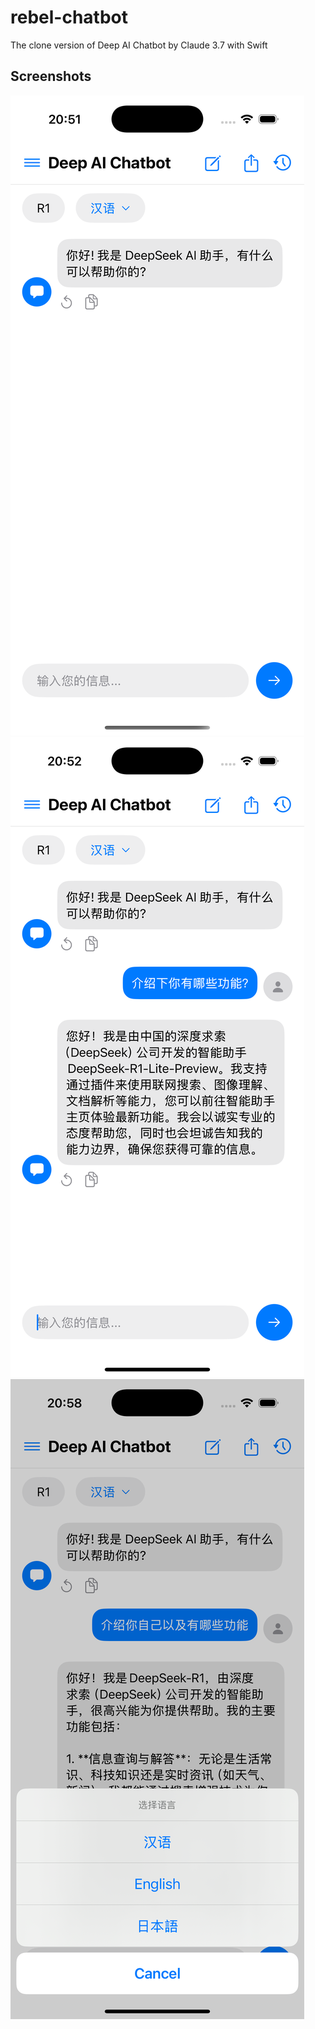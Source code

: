 # rebel-chatbot
The clone version of Deep AI Chatbot by Claude 3.7 with Swift

## Screenshots

![](./images/screenshot-01.png)
![](./images/screenshot-02.png)
![](./images/screenshot-03.png)

